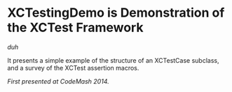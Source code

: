 # XCTestingDemo is Demonstration of the XCTest Framework
*duh*

It presents a simple example of the structure of an XCTestCase subclass, and a survey of the XCTest assertion macros. 

*First presented at CodeMash 2014.*


